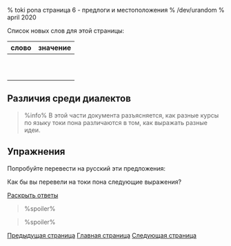 % toki pona страница 6 - предлоги и местоположения 
% /dev/urandom
% april 2020

Список новых слов для этой страницы:

| слово     | значение                                |
|-----------|-----------------------------------------|
|           |                                         |
|           |                                         |
|           |                                         |
|           |                                         |
|           |                                         |
|           |                                         |
|           |                                         |
|           |                                         |
|           |                                         |
|           |                                         |

## Различия среди диалектов

> %info%
> В этой части документа разъясняется, как разные курсы по языку токи пона
> различаются в том, как выражать разные идеи.

## Упражнения

Попробуйте перевести на русский эти предложения:

Как бы вы перевели на токи пона следующие выражения?

<a name="answers" href="#answers" onclick="revealSpoilers();">Раскрыть ответы</a>

> %spoiler%
>

> %spoiler%
>

[Предыдущая страница](ru_.html) [Главная страница](ru_index.html) [Следующая
страница](ru_.html)
